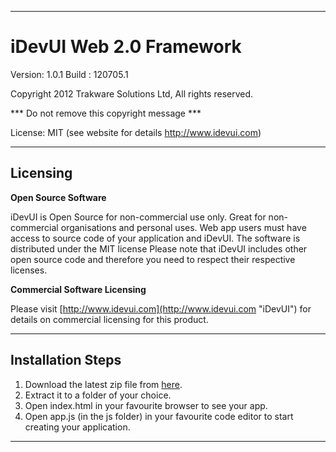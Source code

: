 ----------

#  iDevUI Web 2.0 Framework #
    
Version: 1.0.1
Build  : 120705.1
    
Copyright 2012 Trakware Solutions Ltd, All rights reserved.

*** Do not remove this copyright message ***

License: MIT (see website for details http://www.idevui.com)

----------
## Licensing ##

**Open Source Software**
 
iDevUI is Open Source for non-commercial use only.
Great for non-commercial organisations and personal uses.
Web app users must have access to source code of your application and iDevUI.
The software is distributed under the MIT license
Please note that iDevUI includes other open source code and therefore you need to respect their respective licenses.

**Commercial Software Licensing**

Please visit [http://www.idevui.com](http://www.idevui.com "iDevUI") for details on commercial licensing for this product.
    
----------
## Installation Steps
1. Download the latest zip file from [here](https://github.com/trakwaresolutions/iDevUI/zipball/master).
2. Extract it to a folder of your choice.
3. Open index.html in your favourite browser to see your app.
4. Open app.js (in the js folder) in your favourite code editor to start creating your application.

----------